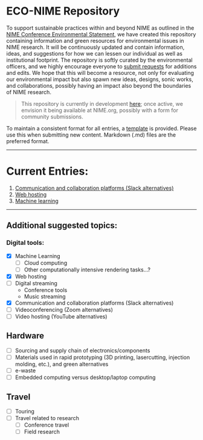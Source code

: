 ECO-NIME Repository
===================

To support sustainable practices within and beyond NIME as outlined in the [NIME Conference Environmental Statement](https://www.nime.org/environment/), we have created this repository containing information and green resources for environmental issues in NIME research. It will be continuously updated and contain information, ideas, and suggestions for how we can lessen our individual as well as institutional footprint. The repository is softly curated by the environmental officers, and we highly encourage everyone to <a href="mailto:raul@raulmasu.org?subject=ECO_NIME new submission">submit requests</a> for additions and edits. We hope that this will become a resource, not only for evaluating our environmental impact but also spawn new ideas, designs, sonic works, and collaborations, possibly having an impact also beyond the boundaries of NIME research.

> This repository is currently in development [here](https://gitlab.com/raulmasu/ECO_NIME); once active, we envision it being available at NIME.org, possibly with a form for community submissions. 

To maintain a consistent format for all entries, a [template](template.md) is provided. Please use this when submitting new content. Markdown (.md) files are the preferred format. 

----

# Current Entries: 

1. [Communication and collaboration platforms (Slack alternatives)](communication_chat_platform.md)
2. [Web hosting](green_hosting.md)
3. [Machine learning](machine_learning.md)

----

## Additional suggested topics: 

### Digital tools: 

- [x] Machine Learning
    - [ ] Cloud computing
    - [ ] Other computationally intensive rendering tasks...? 
- [x] Web hosting
- [ ] Digital streaming 
    - Conference tools
    - Music streaming
- [x] Communication and collaboration platforms (Slack alternatives)
- [ ] Videoconferencing (Zoom alternatives)
- [ ] Video hosting (YouTube alternatives)
## Hardware

- [ ] Sourcing and supply chain of electronics/components
- [ ] Materials used in rapid prototyping (3D printing, lasercutting, injection molding, etc.), and green alternatives
- [ ] e-waste
- [ ] Embedded computing versus desktop/laptop computing

## Travel

- [ ] Touring
- [ ] Travel related to research
    - [ ] Conference travel
    - [ ] Field research